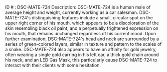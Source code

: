 ID # : DSC-MATE-724
Description: DSC-MATE-724 is a human male of average height and weight, currently working as a car salesman. DSC-MATE-724's distinguishing features include a small, circular spot on the upper right corner of his mouth, which appears to be a discoloration of the skin resembling black oil paint, and a perpetually frightened expression on his mouth, that remains unchanged regardless of his current mood. Upon further examination, DSC-MATE-724's head and neck are surrounded by a series of green-colored layers, similar in texture and pattern to the scales of a snake. DSC-MATE-724 also appears to have an affinity for gold jewelry, often wearing a single gold earring in his left ear, a thick gold chain around his neck, and an LED Gas Mask, this particularly cause DSC-MATE-724 to interact with their clients with some hesitation.